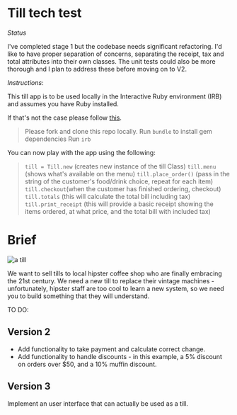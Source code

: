 Till tech test
==============

*Status*

I've completed stage 1 but the codebase needs significant refactoring. I'd like to have proper separation of concerns, separating the receipt, tax and total attributes into their own classes. The unit tests could also be more thorough and I plan to address these before moving on to V2.

*Instructions*: 

This till app is to be used locally in the Interactive Ruby environment (IRB) and assumes you have Ruby installed.

If that's not the case please follow [this](https://rvm.io/rubies/installing).

> Please fork and clone this repo locally.
> Run ```bundle``` to install gem dependencies
> Run ```irb```

You can now play with the app using the following:

> ```till = Till.new``` (creates new instance of the till Class)
> ```till.menu``` (shows what's available on the menu)
> ```till.place_order()``` (pass in the string of the customer's food/drink choice, repeat for each item)
>```till.checkout```(when the customer has finished ordering, checkout)
>```till.totals``` (this will calculate the total bill including tax)
>```till.print_receipt``` (this will provide a basic receipt showing the items ordered, at what price, and the total bill with included tax)

Brief
=====

![a till](/images/till.jpg)

We want to sell tills to local hipster coffee shop who are finally embracing the 21st century. We need a new till to replace their vintage machines - unfortunately, hipster staff are too cool to learn a new system, so we need you to build something that they will understand.

TO DO:

Version 2
---------

- Add functionality to take payment and calculate correct change.  
- Add functionality to handle discounts - in this example, a 5% discount on orders over $50, and a 10% muffin discount.

Version 3
---------

Implement an user interface that can actually be used as a till.
